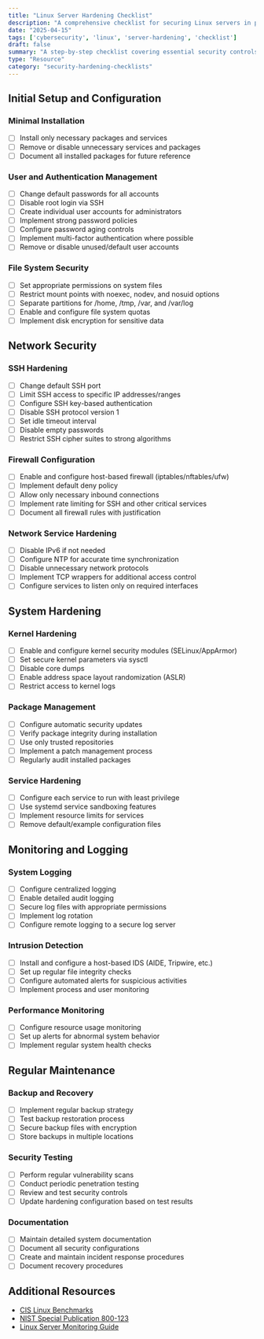 ```yaml
---
title: "Linux Server Hardening Checklist"
description: "A comprehensive checklist for securing Linux servers in production environments."
date: "2025-04-15"
tags: ['cybersecurity', 'linux', 'server-hardening', 'checklist']
draft: false
summary: "A step-by-step checklist covering essential security controls for Linux servers, including user management, network security, file system protections, and monitoring configurations."
type: "Resource"
category: "security-hardening-checklists"
---
```


## Initial Setup and Configuration

### Minimal Installation

- [ ] Install only necessary packages and services
- [ ] Remove or disable unnecessary services and packages
- [ ] Document all installed packages for future reference

### User and Authentication Management

- [ ] Change default passwords for all accounts
- [ ] Disable root login via SSH
- [ ] Create individual user accounts for administrators
- [ ] Implement strong password policies
- [ ] Configure password aging controls
- [ ] Implement multi-factor authentication where possible
- [ ] Remove or disable unused/default user accounts

### File System Security

- [ ] Set appropriate permissions on system files
- [ ] Restrict mount points with noexec, nodev, and nosuid options
- [ ] Separate partitions for /home, /tmp, /var, and /var/log
- [ ] Enable and configure file system quotas
- [ ] Implement disk encryption for sensitive data

## Network Security

### SSH Hardening

- [ ] Change default SSH port
- [ ] Limit SSH access to specific IP addresses/ranges
- [ ] Configure SSH key-based authentication
- [ ] Disable SSH protocol version 1
- [ ] Set idle timeout interval
- [ ] Disable empty passwords
- [ ] Restrict SSH cipher suites to strong algorithms

### Firewall Configuration

- [ ] Enable and configure host-based firewall (iptables/nftables/ufw)
- [ ] Implement default deny policy
- [ ] Allow only necessary inbound connections
- [ ] Implement rate limiting for SSH and other critical services
- [ ] Document all firewall rules with justification

### Network Service Hardening

- [ ] Disable IPv6 if not needed
- [ ] Configure NTP for accurate time synchronization
- [ ] Disable unnecessary network protocols
- [ ] Implement TCP wrappers for additional access control
- [ ] Configure services to listen only on required interfaces

## System Hardening

### Kernel Hardening

- [ ] Enable and configure kernel security modules (SELinux/AppArmor)
- [ ] Set secure kernel parameters via sysctl
- [ ] Disable core dumps
- [ ] Enable address space layout randomization (ASLR)
- [ ] Restrict access to kernel logs

### Package Management

- [ ] Configure automatic security updates
- [ ] Verify package integrity during installation
- [ ] Use only trusted repositories
- [ ] Implement a patch management process
- [ ] Regularly audit installed packages

### Service Hardening

- [ ] Configure each service to run with least privilege
- [ ] Use systemd service sandboxing features
- [ ] Implement resource limits for services
- [ ] Remove default/example configuration files

## Monitoring and Logging

### System Logging

- [ ] Configure centralized logging
- [ ] Enable detailed audit logging
- [ ] Secure log files with appropriate permissions
- [ ] Implement log rotation
- [ ] Configure remote logging to a secure log server

### Intrusion Detection

- [ ] Install and configure a host-based IDS (AIDE, Tripwire, etc.)
- [ ] Set up regular file integrity checks
- [ ] Configure automated alerts for suspicious activities
- [ ] Implement process and user monitoring

### Performance Monitoring

- [ ] Configure resource usage monitoring
- [ ] Set up alerts for abnormal system behavior
- [ ] Implement regular system health checks

## Regular Maintenance

### Backup and Recovery

- [ ] Implement regular backup strategy
- [ ] Test backup restoration process
- [ ] Secure backup files with encryption
- [ ] Store backups in multiple locations

### Security Testing

- [ ] Perform regular vulnerability scans
- [ ] Conduct periodic penetration testing
- [ ] Review and test security controls
- [ ] Update hardening configuration based on test results

### Documentation

- [ ] Maintain detailed system documentation
- [ ] Document all security configurations
- [ ] Create and maintain incident response procedures
- [ ] Document recovery procedures

## Additional Resources

- [CIS Linux Benchmarks](https://www.cisecurity.org/benchmark/linux)
- [NIST Special Publication 800-123](https://csrc.nist.gov/publications/detail/sp/800-123/final)
- [Linux Server Monitoring Guide](/resources/security-hardening-checklists/linux-monitoring)
